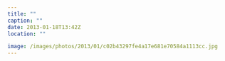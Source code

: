 ```yaml
---
title: ""
caption: ""
date: 2013-01-18T13:42Z
location: ""

image: /images/photos/2013/01/c02b43297fe4a17e681e70584a1113cc.jpg
---
```

